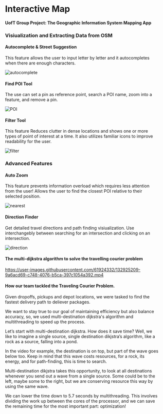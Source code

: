 # Interactive Map 
#### UofT Group Project: The Geographic Information System Mapping App
### Visiualization and Extracting Data from OSM
#### Autocomplete & Street Suggestion
This feature allows the user to input letter by letter and it autocompletes when there are enough characters.

![autocomplete](https://user-images.githubusercontent.com/61924332/132877398-3cd10a4c-e675-4fed-aff4-c39c9013a398.gif)

#### Find POI Tool
The use can set a pin as reference point, search a POI name, zoom into a feature, and remove a pin. 

![POI](https://user-images.githubusercontent.com/61924332/132878087-61c0faf3-c2e9-4b5e-9568-9c6438a6b061.gif)

#### Filter Tool
This feature Reduces clutter in dense locations and shows one or more types of point of interest at a time. It also utilizes familiar icons to improve readability for the user. 

![filter](https://user-images.githubusercontent.com/61924332/132878651-cfd3e531-ae7b-4aa6-89e9-955072831f95.gif)

### Advanced Features 

#### Auto Zoom
This feature prevents information overload which requires less attention from the user! Allows the user to find the closest POI relative to their selected position. 

![nearest](https://user-images.githubusercontent.com/61924332/132879973-5884ad8c-8a77-45e4-9f62-500fddc12106.gif)

#### Direction Finder
Get detailed travel directions and path finding visiualization. Use interchangebly between searching for an intersection and clicking on an intersection. 

![direction](https://user-images.githubusercontent.com/61924332/132880947-14c6e659-4708-4bac-bcdb-36c8dbb56ed8.gif)

#### The multi-dijkstra algorithm to solve the travelling courier problem



https://user-images.githubusercontent.com/61924332/132925209-9a6acd69-c748-4076-b5ca-397c1054a392.mp4

#### How our team tackled the Traveling Courier Problem. 

Given dropoffs, pickups and depot locations, we were tasked to find the fastest delivery path to deliever packages. 

We want to stay true to our goal of maintaining efficiency but also balance accuracy, so, we used multi-destination dijkstra's algorithm and multithreading to speed up the process.

Let’s start with multi-destination dijkstra. How does it save time? Well, we like to imagine a single source, single destination dikjstra’s algorithm, like a rock as a source, falling into a pond.

In the video for example, the destination is on top, but part of the wave goes below too. Keep in mind that this wave costs resources, for a rock, its energy, and for path-finding, this is time to search. 

Multi-destination dikjstra takes this opportunity, to look at all destinations whenever you send out a wave from a single source. Some could be to the left, maybe some to the right, but we are conserving resource this way by using the same wave.

We can lower the time down to 5.7 seconds by multithreading. This involves dividing the work up between the cores of the processor, and we can save the remaining time for the most important part: optimization!
